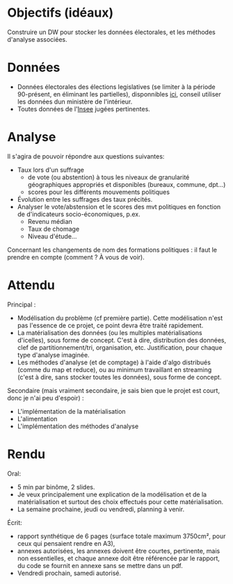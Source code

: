 # Objectifs (idéaux)

Construire un DW pour stocker les données électorales, et les méthodes d'analyse associées.

# Données

* Données électorales des élections legislatives (se limiter à la période 90-présent, en éliminant les partielles), disponnibles [ici](https://www.data.gouv.fr/fr/posts/les-donnees-des-elections/), conseil utiliser les données dun ministère de l'intérieur.
* Toutes données de l'[Insee](https://statistiques-locales.insee.fr/#c=indicator) jugées pertinentes.

# Analyse

Il s'agira de pouvoir répondre aux questions suivantes:

* Taux lors d'un suffrage
    * de vote (ou abstention) à tous les niveaux de granularité géographiques appropriés et disponibles (bureaux, commune, dpt…)
    * scores pour les différents mouvements politiques
* Évolution entre les suffrages des taux précités.
* Analyser le vote/abstension et le scores des mvt politiques en fonction de d'indicateurs socio-économiques, p.ex.
    * Revenu médian
    * Taux de chomage
    * Niveau d'étude…

Concernant les changements de nom des formations politiques : il faut le prendre en compte (comment ? À vous de voir).

# Attendu

Principal :

* Modélisation du problème (cf première partie). Cette modélisation n'est pas l'essence de ce projet, ce point devra être traité rapidement.
* La matérialisation des données (ou les multiples matérialisations d'icelles), sous forme de concept. C'est à dire, distribution des données, clef de partitionnement/tri, organisation, etc. Justification, pour chaque type d'analyse imaginée.
* Les méthodes d'analyse (et de comptage) à l'aide d'algo distribués (comme du map et reduce), ou au minimum travaillant en streaming (c'est à dire, sans stocker toutes les données), sous forme de concept.

Secondaire (mais vraiment secondaire, je sais bien que le projet est court, donc je n'ai peu d'espoir) :

* L'implémentation de la matérialisation
* L'alimentation
* L'implémentation des méthodes d'analyse

# Rendu

Oral:

* 5 min par binôme, 2 slides.
* Je veux principalement une explication de la modélisation et de la matérialisation et surtout des choix effectués pour cette matérialisation.
* La semaine prochaine, jeudi ou vendredi, planning à venir.

Écrit:
* rapport synthétique de 6 pages (surface totale maximum 3750cm², pour ceux qui pensaient rendre en A3),
* annexes autorisées, les annexes doivent être courtes, pertinente, mais non essentielles, et chaque annexe doit être référencée par le rapport, du code se fournit en annexe sans se mettre dans un pdf.
* Vendredi prochain, samedi autorisé.

